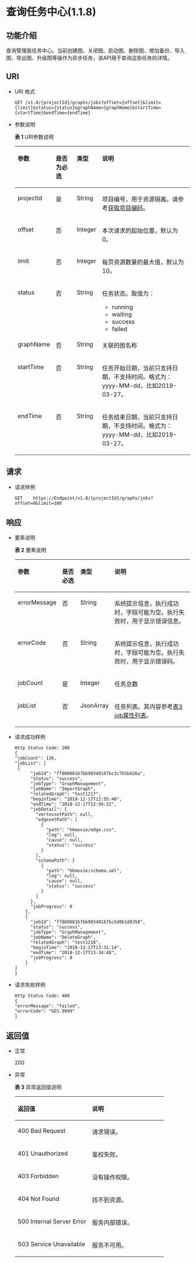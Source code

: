 # 查询任务中心\(1.1.8\)<a name="ges_03_0102"></a>

## 功能介绍<a name="section191474019367"></a>

查询管理面任务中心。当前创建图、关闭图、启动图、删除图、增加备份、导入图、导出图、升级图等操作为异步任务，该API用于查询这些任务的详情。

## URI<a name="section09144402366"></a>

-   URI 格式

    ```
    GET /v1.0/{projectId}/graphs/jobs?offset={offset}&limit={limit}&status={status}&graphName={graphName}&startTime={startTime}&endTime={endTime}
    ```

-   参数说明

    **表 1**  URI参数说明

    <a name="table242717161697"></a>
    <table><thead align="left"><tr id="row356893751697"><th class="cellrowborder" valign="top" width="12.67%" id="mcps1.2.5.1.1"><p id="p3108920316930"><a name="p3108920316930"></a><a name="p3108920316930"></a>参数</p>
    </th>
    <th class="cellrowborder" valign="top" width="13.389999999999999%" id="mcps1.2.5.1.2"><p id="p3519750416930"><a name="p3519750416930"></a><a name="p3519750416930"></a>是否为必选</p>
    </th>
    <th class="cellrowborder" valign="top" width="14.29%" id="mcps1.2.5.1.3"><p id="p3242555716930"><a name="p3242555716930"></a><a name="p3242555716930"></a>类型</p>
    </th>
    <th class="cellrowborder" valign="top" width="59.650000000000006%" id="mcps1.2.5.1.4"><p id="p922447516930"><a name="p922447516930"></a><a name="p922447516930"></a>说明</p>
    </th>
    </tr>
    </thead>
    <tbody><tr id="row476603911697"><td class="cellrowborder" valign="top" width="12.67%" headers="mcps1.2.5.1.1 "><p id="p5669781616930"><a name="p5669781616930"></a><a name="p5669781616930"></a>projectId</p>
    </td>
    <td class="cellrowborder" valign="top" width="13.389999999999999%" headers="mcps1.2.5.1.2 "><p id="p2912041616930"><a name="p2912041616930"></a><a name="p2912041616930"></a>是</p>
    </td>
    <td class="cellrowborder" valign="top" width="14.29%" headers="mcps1.2.5.1.3 "><p id="p994348016930"><a name="p994348016930"></a><a name="p994348016930"></a>String</p>
    </td>
    <td class="cellrowborder" valign="top" width="59.650000000000006%" headers="mcps1.2.5.1.4 "><p id="p11552816930"><a name="p11552816930"></a><a name="p11552816930"></a>项目编号，用于资源隔离。请参考<a href="获取项目编码.md">获取项目编码</a>。</p>
    </td>
    </tr>
    <tr id="row282501011170"><td class="cellrowborder" valign="top" width="12.67%" headers="mcps1.2.5.1.1 "><p id="p6598963717028"><a name="p6598963717028"></a><a name="p6598963717028"></a>offset</p>
    </td>
    <td class="cellrowborder" valign="top" width="13.389999999999999%" headers="mcps1.2.5.1.2 "><p id="p4356039517028"><a name="p4356039517028"></a><a name="p4356039517028"></a>否</p>
    </td>
    <td class="cellrowborder" valign="top" width="14.29%" headers="mcps1.2.5.1.3 "><p id="p3873111317028"><a name="p3873111317028"></a><a name="p3873111317028"></a>Integer</p>
    </td>
    <td class="cellrowborder" valign="top" width="59.650000000000006%" headers="mcps1.2.5.1.4 "><p id="p5021248817028"><a name="p5021248817028"></a><a name="p5021248817028"></a>本次请求的起始位置，默认为0。</p>
    </td>
    </tr>
    <tr id="row06745143174"><td class="cellrowborder" valign="top" width="12.67%" headers="mcps1.2.5.1.1 "><p id="p3057352217028"><a name="p3057352217028"></a><a name="p3057352217028"></a>limit</p>
    </td>
    <td class="cellrowborder" valign="top" width="13.389999999999999%" headers="mcps1.2.5.1.2 "><p id="p6053623317028"><a name="p6053623317028"></a><a name="p6053623317028"></a>否</p>
    </td>
    <td class="cellrowborder" valign="top" width="14.29%" headers="mcps1.2.5.1.3 "><p id="p448786917028"><a name="p448786917028"></a><a name="p448786917028"></a>Integer</p>
    </td>
    <td class="cellrowborder" valign="top" width="59.650000000000006%" headers="mcps1.2.5.1.4 "><p id="p2797310917028"><a name="p2797310917028"></a><a name="p2797310917028"></a>每页资源数量的最大值，默认为10。</p>
    </td>
    </tr>
    <tr id="row20235150919"><td class="cellrowborder" valign="top" width="12.67%" headers="mcps1.2.5.1.1 "><p id="p9238454920"><a name="p9238454920"></a><a name="p9238454920"></a>status</p>
    </td>
    <td class="cellrowborder" valign="top" width="13.389999999999999%" headers="mcps1.2.5.1.2 "><p id="p2238165096"><a name="p2238165096"></a><a name="p2238165096"></a>否</p>
    </td>
    <td class="cellrowborder" valign="top" width="14.29%" headers="mcps1.2.5.1.3 "><p id="p112381851291"><a name="p112381851291"></a><a name="p112381851291"></a>String</p>
    </td>
    <td class="cellrowborder" valign="top" width="59.650000000000006%" headers="mcps1.2.5.1.4 "><p id="p102381658913"><a name="p102381658913"></a><a name="p102381658913"></a>任务状态。取值为：</p>
    <a name="ul7577154891014"></a><a name="ul7577154891014"></a><ul id="ul7577154891014"><li>running</li><li>waiting</li><li>success</li><li>failed</li></ul>
    </td>
    </tr>
    <tr id="row69560581103"><td class="cellrowborder" valign="top" width="12.67%" headers="mcps1.2.5.1.1 "><p id="p89561058121018"><a name="p89561058121018"></a><a name="p89561058121018"></a>graphName</p>
    </td>
    <td class="cellrowborder" valign="top" width="13.389999999999999%" headers="mcps1.2.5.1.2 "><p id="p1957205841016"><a name="p1957205841016"></a><a name="p1957205841016"></a>否</p>
    </td>
    <td class="cellrowborder" valign="top" width="14.29%" headers="mcps1.2.5.1.3 "><p id="p095715810103"><a name="p095715810103"></a><a name="p095715810103"></a>String</p>
    </td>
    <td class="cellrowborder" valign="top" width="59.650000000000006%" headers="mcps1.2.5.1.4 "><p id="p1395735818104"><a name="p1395735818104"></a><a name="p1395735818104"></a>关联的图名称</p>
    </td>
    </tr>
    <tr id="row4233232111113"><td class="cellrowborder" valign="top" width="12.67%" headers="mcps1.2.5.1.1 "><p id="p6233732131113"><a name="p6233732131113"></a><a name="p6233732131113"></a>startTime</p>
    </td>
    <td class="cellrowborder" valign="top" width="13.389999999999999%" headers="mcps1.2.5.1.2 "><p id="p1723312322114"><a name="p1723312322114"></a><a name="p1723312322114"></a>否</p>
    </td>
    <td class="cellrowborder" valign="top" width="14.29%" headers="mcps1.2.5.1.3 "><p id="p52337320115"><a name="p52337320115"></a><a name="p52337320115"></a>String</p>
    </td>
    <td class="cellrowborder" valign="top" width="59.650000000000006%" headers="mcps1.2.5.1.4 "><p id="p20233103218110"><a name="p20233103218110"></a><a name="p20233103218110"></a>任务开始日期，当前只支持日期，不支持时间。格式为：yyyy-MM-dd，比如2019-03-27。</p>
    </td>
    </tr>
    <tr id="row41071543171412"><td class="cellrowborder" valign="top" width="12.67%" headers="mcps1.2.5.1.1 "><p id="p784017480144"><a name="p784017480144"></a><a name="p784017480144"></a>endTime</p>
    </td>
    <td class="cellrowborder" valign="top" width="13.389999999999999%" headers="mcps1.2.5.1.2 "><p id="p4840114821416"><a name="p4840114821416"></a><a name="p4840114821416"></a>否</p>
    </td>
    <td class="cellrowborder" valign="top" width="14.29%" headers="mcps1.2.5.1.3 "><p id="p1684054815145"><a name="p1684054815145"></a><a name="p1684054815145"></a>String</p>
    </td>
    <td class="cellrowborder" valign="top" width="59.650000000000006%" headers="mcps1.2.5.1.4 "><p id="p984074810146"><a name="p984074810146"></a><a name="p984074810146"></a>任务结束日期，当前只支持日期，不支持时间。格式为：yyyy-MM-dd，比如2019-03-27。</p>
    </td>
    </tr>
    </tbody>
    </table>


## 请求<a name="section19471640133612"></a>

-   请求样例

    ```
    GET    https://Endpoint/v1.0/{projectId}/graphs/jobs?offset=0&limit=100
    ```


## 响应<a name="section12947114083614"></a>

-   要素说明

    **表 2**  要素说明

    <a name="table9398030161013"></a>
    <table><thead align="left"><tr id="row26921206161013"><th class="cellrowborder" valign="top" width="16.619999999999997%" id="mcps1.2.5.1.1"><p id="p16015104161025"><a name="p16015104161025"></a><a name="p16015104161025"></a>参数</p>
    </th>
    <th class="cellrowborder" valign="top" width="11.68%" id="mcps1.2.5.1.2"><p id="p22155036161025"><a name="p22155036161025"></a><a name="p22155036161025"></a>是否必选</p>
    </th>
    <th class="cellrowborder" valign="top" width="14.56%" id="mcps1.2.5.1.3"><p id="p49727452161025"><a name="p49727452161025"></a><a name="p49727452161025"></a>类型</p>
    </th>
    <th class="cellrowborder" valign="top" width="57.14%" id="mcps1.2.5.1.4"><p id="p1391784161025"><a name="p1391784161025"></a><a name="p1391784161025"></a>说明</p>
    </th>
    </tr>
    </thead>
    <tbody><tr id="row49281025161013"><td class="cellrowborder" valign="top" width="16.619999999999997%" headers="mcps1.2.5.1.1 "><p id="p4694663161025"><a name="p4694663161025"></a><a name="p4694663161025"></a>errorMessage</p>
    </td>
    <td class="cellrowborder" valign="top" width="11.68%" headers="mcps1.2.5.1.2 "><p id="p44723433161025"><a name="p44723433161025"></a><a name="p44723433161025"></a>否</p>
    </td>
    <td class="cellrowborder" valign="top" width="14.56%" headers="mcps1.2.5.1.3 "><p id="p65828344161025"><a name="p65828344161025"></a><a name="p65828344161025"></a>String</p>
    </td>
    <td class="cellrowborder" valign="top" width="57.14%" headers="mcps1.2.5.1.4 "><p id="p30495643161025"><a name="p30495643161025"></a><a name="p30495643161025"></a>系统提示信息，执行成功时，字段可能为空。执行失败时，用于显示错误信息。</p>
    </td>
    </tr>
    <tr id="row53676720161013"><td class="cellrowborder" valign="top" width="16.619999999999997%" headers="mcps1.2.5.1.1 "><p id="p18290197161025"><a name="p18290197161025"></a><a name="p18290197161025"></a>errorCode</p>
    </td>
    <td class="cellrowborder" valign="top" width="11.68%" headers="mcps1.2.5.1.2 "><p id="p5110970161025"><a name="p5110970161025"></a><a name="p5110970161025"></a>否</p>
    </td>
    <td class="cellrowborder" valign="top" width="14.56%" headers="mcps1.2.5.1.3 "><p id="p11335440161025"><a name="p11335440161025"></a><a name="p11335440161025"></a>String</p>
    </td>
    <td class="cellrowborder" valign="top" width="57.14%" headers="mcps1.2.5.1.4 "><p id="p45755454161025"><a name="p45755454161025"></a><a name="p45755454161025"></a>系统提示信息，执行成功时，字段可能为空。执行失败时，用于显示错误码。</p>
    </td>
    </tr>
    <tr id="row11699174410217"><td class="cellrowborder" valign="top" width="16.619999999999997%" headers="mcps1.2.5.1.1 "><p id="p7748165111215"><a name="p7748165111215"></a><a name="p7748165111215"></a>jobCount</p>
    </td>
    <td class="cellrowborder" valign="top" width="11.68%" headers="mcps1.2.5.1.2 "><p id="p9700344127"><a name="p9700344127"></a><a name="p9700344127"></a>是</p>
    </td>
    <td class="cellrowborder" valign="top" width="14.56%" headers="mcps1.2.5.1.3 "><p id="p117008442210"><a name="p117008442210"></a><a name="p117008442210"></a>Integer</p>
    </td>
    <td class="cellrowborder" valign="top" width="57.14%" headers="mcps1.2.5.1.4 "><p id="p47001744623"><a name="p47001744623"></a><a name="p47001744623"></a>任务总数</p>
    </td>
    </tr>
    <tr id="row156987231131"><td class="cellrowborder" valign="top" width="16.619999999999997%" headers="mcps1.2.5.1.1 "><p id="p5698923939"><a name="p5698923939"></a><a name="p5698923939"></a>jobList</p>
    </td>
    <td class="cellrowborder" valign="top" width="11.68%" headers="mcps1.2.5.1.2 "><p id="p1698523639"><a name="p1698523639"></a><a name="p1698523639"></a>否</p>
    </td>
    <td class="cellrowborder" valign="top" width="14.56%" headers="mcps1.2.5.1.3 "><p id="p1969862310316"><a name="p1969862310316"></a><a name="p1969862310316"></a>JsonArray</p>
    </td>
    <td class="cellrowborder" valign="top" width="57.14%" headers="mcps1.2.5.1.4 "><p id="p11691359938"><a name="p11691359938"></a><a name="p11691359938"></a>任务列表。其内容参考<a href="查询job状态(1-0-0).md#table06281119546">表3 job属性列表</a>。</p>
    </td>
    </tr>
    </tbody>
    </table>


-   请求成功样例

    ```
    Http Status Code: 200
    {  
    "jobCount": 136,
    "jobList": [
     {
          "jobId": "ff80808167bb90340167bc3c7b5b026a",
          "status": "success",
          "jobType": "GraphManagement",
          "jobName": "ImportGraph",
          "relatedGraph": "test1217",
          "beginTime": "2018-12-17T12:55:40",
          "endTime": "2018-12-17T12:56:32",
          "jobDetail": {
            "vertexsetPath": null,
            "edgesetPath": [
              {
                "path": "hkmovie/edge.csv",
                "log": null,
                "cause": null,
                "status": "success"
              }
            ],
            "schemaPath": [
              {
                "path": "hkmovie/schema.xml",
                "log": null,
                "cause": null,
                "status": "success"
              }
            ]
          },
          "jobProgress": 0
        },
        {
          "jobId": "ff80808167bb90340167bc5d0b1d0358",
          "status": "success",
          "jobType": "GraphManagement",
          "jobName": "DeleteGraph",
          "relatedGraph": "test1218",
          "beginTime": "2018-12-17T13:31:14",
          "endTime": "2018-12-17T13:34:48",
          "jobProgress": 0
        }
    ]
    }
    ```

-   请求失败样例

    ```
    Http Status Code: 400
    {
    "errorMessage": "failed",
    "errorCode": "GES.9999"
    }
    ```


## 返回值<a name="section58124123616"></a>

-   正常

    200

-   异常

    **表 3**  异常返回值说明

    <a name="table62805478161143"></a>
    <table><thead align="left"><tr id="row7600041161143"><th class="cellrowborder" valign="top" width="50%" id="mcps1.2.3.1.1"><p id="p33199408161211"><a name="p33199408161211"></a><a name="p33199408161211"></a>返回值</p>
    </th>
    <th class="cellrowborder" valign="top" width="50%" id="mcps1.2.3.1.2"><p id="p4797519161211"><a name="p4797519161211"></a><a name="p4797519161211"></a>说明</p>
    </th>
    </tr>
    </thead>
    <tbody><tr id="row26509924161143"><td class="cellrowborder" valign="top" width="50%" headers="mcps1.2.3.1.1 "><p id="p2470184161211"><a name="p2470184161211"></a><a name="p2470184161211"></a>400 Bad Request</p>
    </td>
    <td class="cellrowborder" valign="top" width="50%" headers="mcps1.2.3.1.2 "><p id="p65867185161211"><a name="p65867185161211"></a><a name="p65867185161211"></a>请求错误。</p>
    </td>
    </tr>
    <tr id="row3149953161143"><td class="cellrowborder" valign="top" width="50%" headers="mcps1.2.3.1.1 "><p id="p34340117161211"><a name="p34340117161211"></a><a name="p34340117161211"></a>401 Unauthorized</p>
    </td>
    <td class="cellrowborder" valign="top" width="50%" headers="mcps1.2.3.1.2 "><p id="p30086118161211"><a name="p30086118161211"></a><a name="p30086118161211"></a>鉴权失败。</p>
    </td>
    </tr>
    <tr id="row42956032161143"><td class="cellrowborder" valign="top" width="50%" headers="mcps1.2.3.1.1 "><p id="p55291065161211"><a name="p55291065161211"></a><a name="p55291065161211"></a>403 Forbidden</p>
    </td>
    <td class="cellrowborder" valign="top" width="50%" headers="mcps1.2.3.1.2 "><p id="p49391293161211"><a name="p49391293161211"></a><a name="p49391293161211"></a>没有操作权限。</p>
    </td>
    </tr>
    <tr id="row64135773161143"><td class="cellrowborder" valign="top" width="50%" headers="mcps1.2.3.1.1 "><p id="p35901528161211"><a name="p35901528161211"></a><a name="p35901528161211"></a>404 Not Found</p>
    </td>
    <td class="cellrowborder" valign="top" width="50%" headers="mcps1.2.3.1.2 "><p id="p22342664161211"><a name="p22342664161211"></a><a name="p22342664161211"></a>找不到资源。</p>
    </td>
    </tr>
    <tr id="row65862429161143"><td class="cellrowborder" valign="top" width="50%" headers="mcps1.2.3.1.1 "><p id="p47457151161211"><a name="p47457151161211"></a><a name="p47457151161211"></a>500 Internal Server Error</p>
    </td>
    <td class="cellrowborder" valign="top" width="50%" headers="mcps1.2.3.1.2 "><p id="p18824037161211"><a name="p18824037161211"></a><a name="p18824037161211"></a>服务内部错误。</p>
    </td>
    </tr>
    <tr id="row17696525161143"><td class="cellrowborder" valign="top" width="50%" headers="mcps1.2.3.1.1 "><p id="p32515139161211"><a name="p32515139161211"></a><a name="p32515139161211"></a>503 Service Unavailable</p>
    </td>
    <td class="cellrowborder" valign="top" width="50%" headers="mcps1.2.3.1.2 "><p id="p16480634161211"><a name="p16480634161211"></a><a name="p16480634161211"></a>服务不可用。</p>
    </td>
    </tr>
    </tbody>
    </table>


